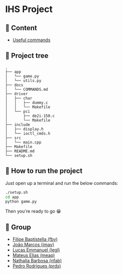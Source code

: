 # IHS Project

## 📂 Content

- [Useful commands](docs/COMMANDS.md)

## 🌳 Project tree

    .
    ├── app
    │   └── game.py
    │   └── utils.py
    ├── docs
    │   └── COMMANDS.md
    ├── driver
    │   ├── char
    │   │   ├── dummy.c
    │   │   └── Makefile
    │   └── pci
    │       ├── de2i-150.c
    │       └── Makefile
    ├── include
    │   ├── display.h
    │   └── ioctl_cmds.h
    ├── src
    │   └── main.cpp
    ├── Makefile
    ├── README.md
    └── setup.sh

## 🚀 How to run the project

Just open up a terminal and run the below commands:

```bash
./setup.sh
cd app
python game.py
```

Then you're ready to go 😁

## 👥 Group

- [Filipe Baptistella (fbv)](https://github.com/filipe-baptistella)
- [João Marcos (jmav)](https://github.com/jmarcossss)
- [Lucas Emmanuel (legl)](https://github.com/OhLK)
- [Mateus Elias (meap)](https://github.com/mateuseap)
- [Nathalia Barbosa (nfab)](https://github.com/nathaliafab)
- [Pedro Rodrigues (prds)](https://github.com/Pedr0Domingues)
